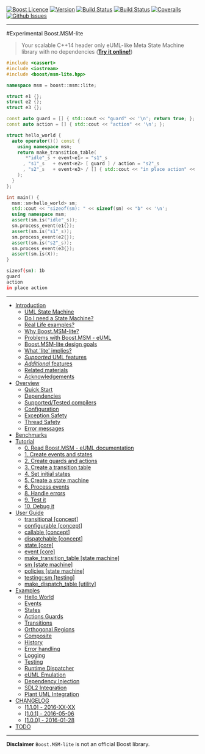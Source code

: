 <a href="http://www.boost.org/LICENSE_1_0.txt" target="_blank">![Boost Licence](http://img.shields.io/badge/license-boost-blue.svg)</a>
<a href="https://github.com/boost-experimental/msm-lite/releases" target="_blank">![Version](https://badge.fury.io/gh/boost-experimental%2Fmsm-lite.svg)</a>
<a href="https://travis-ci.org/boost-experimental/msm-lite" target="_blank">![Build Status](https://img.shields.io/travis/boost-experimental/msm-lite/master.svg?label=linux/osx)</a>
<a href="https://ci.appveyor.com/project/boost-experimental/msm-lite" target="_blank">![Build Status](https://img.shields.io/appveyor/ci/boost-experimental/di/master.svg?label=windows)</a>
<a href="https://coveralls.io/r/boost-experimental/msm-lite?branch=master" target="_blank">![Coveralls](http://img.shields.io/coveralls/boost-experimental/msm-lite/master.svg)</a>
<a href="http://github.com/boost-experimental/msm-lite/issues" target="_blank">![Github Issues](https://img.shields.io/github/issues/boost-experimental/msm-lite.svg)</a>

---------------------------------------

#Experimental Boost.MSM-lite

> Your scalable C++14 header only eUML-like Meta State Machine library with no dependencies ([__Try it online!__](http://boost-experimental.github.io/msm-lite/examples/index.html#hello-world))

```cpp
#include <cassert>
#include <iostream>
#include <boost/msm-lite.hpp>

namespace msm = boost::msm::lite;

struct e1 {};
struct e2 {};
struct e3 {};

const auto guard = [] { std::cout << "guard" << '\n'; return true; };
const auto action = [] { std::cout << "action" << '\n'; };

struct hello_world {
  auto operator()() const {
    using namespace msm;
    return make_transition_table(
       *"idle"_s + event<e1> = "s1"_s
      , "s1"_s   + event<e2> [ guard ] / action = "s2"_s
      , "s2"_s   + event<e3> / [] { std::cout << "in place action" << '\n'; } = X
    );
  }
};

int main() {
  msm::sm<hello_world> sm;
  std::cout << "sizeof(sm): " << sizeof(sm) << "b" << '\n';
  using namespace msm;
  assert(sm.is("idle"_s));
  sm.process_event(e1{});
  assert(sm.is("s1"_s));
  sm.process_event(e2{});
  assert(sm.is("s2"_s));
  sm.process_event(e3{});
  assert(sm.is(X));
}
```

```sh
sizeof(sm): 1b
guard
action
in place action
```

---------------------------------------

[](GENERATE_TOC_BEGIN)

* [Introduction](http://boost-experimental.github.io/msm-lite/index.html)
    * [UML State Machine](http://boost-experimental.github.io/msm-lite/index.html#uml-state-machine)
    * [Do I need a State Machine?](http://boost-experimental.github.io/msm-lite/index.html#do-i-need-a-state-machine)
    * [Real Life examples?](http://boost-experimental.github.io/msm-lite/index.html#real-life-examples)
    * [Why Boost.MSM-lite?](http://boost-experimental.github.io/msm-lite/index.html#why-boostmsm-lite)
    * [Problems with Boost.MSM - eUML](http://boost-experimental.github.io/msm-lite/index.html#problems-with-boostmsm-euml)
    * [Boost.MSM-lite design goals](http://boost-experimental.github.io/msm-lite/index.html#boostmsm-lite-design-goals)
    * [What 'lite' implies?](http://boost-experimental.github.io/msm-lite/index.html#what-lite-implies)
    * [*Supported* UML features](http://boost-experimental.github.io/msm-lite/index.html#supported-uml-features)
    * [*Additional* features](http://boost-experimental.github.io/msm-lite/index.html#additional-features)
    * [Related materials](http://boost-experimental.github.io/msm-lite/index.html#related-materials)
    * [Acknowledgements](http://boost-experimental.github.io/msm-lite/index.html#acknowledgements)
* [Overview](http://boost-experimental.github.io/msm-lite/overview/index.html)
    * [Quick Start](http://boost-experimental.github.io/msm-lite/overview/index.html#quick-start)
    * [Dependencies](http://boost-experimental.github.io/msm-lite/overview/index.html#dependencies)
    * [Supported/Tested compilers](http://boost-experimental.github.io/msm-lite/overview/index.html#supportedtested-compilers)
    * [Configuration](http://boost-experimental.github.io/msm-lite/overview/index.html#configuration)
    * [Exception Safety](http://boost-experimental.github.io/msm-lite/overview/index.html#exception-safety)
    * [Thread Safety](http://boost-experimental.github.io/msm-lite/overview/index.html#thread-safety)
    * [Error messages](http://boost-experimental.github.io/msm-lite/overview/index.html#error-messages)
* [Benchmarks](http://boost-experimental.github.io/msm-lite/benchmarks/index.html)
* [Tutorial](http://boost-experimental.github.io/msm-lite/tutorial/index.html)
    * [0. Read Boost.MSM - eUML documentation](http://boost-experimental.github.io/msm-lite/tutorial/index.html#0-read-boostmsm-euml-documentation)
    * [1. Create events and states](http://boost-experimental.github.io/msm-lite/tutorial/index.html#1-create-events-and-states)
    * [2. Create guards and actions](http://boost-experimental.github.io/msm-lite/tutorial/index.html#2-create-guards-and-actions)
    * [3. Create a transition table](http://boost-experimental.github.io/msm-lite/tutorial/index.html#3-create-a-transition-table)
    * [4. Set initial states](http://boost-experimental.github.io/msm-lite/tutorial/index.html#4-set-initial-states)
    * [5. Create a state machine](http://boost-experimental.github.io/msm-lite/tutorial/index.html#5-create-a-state-machine)
    * [6. Process events](http://boost-experimental.github.io/msm-lite/tutorial/index.html#6-process-events)
    * [8. Handle errors](http://boost-experimental.github.io/msm-lite/tutorial/index.html#8-handle-errors)
    * [9. Test it](http://boost-experimental.github.io/msm-lite/tutorial/index.html#9-test-it)
    * [10. Debug it](http://boost-experimental.github.io/msm-lite/tutorial/index.html#10-debug-it)
* [User Guide](http://boost-experimental.github.io/msm-lite/user_guide/index.html)
    * [transitional [concept]](http://boost-experimental.github.io/msm-lite/user_guide/index.html#transitional-concept)
    * [configurable [concept]](http://boost-experimental.github.io/msm-lite/user_guide/index.html#configurable-concept)
    * [callable [concept]](http://boost-experimental.github.io/msm-lite/user_guide/index.html#callable-concept)
    * [dispatchable [concept]](http://boost-experimental.github.io/msm-lite/user_guide/index.html#dispatchable-concept)
    * [state [core]](http://boost-experimental.github.io/msm-lite/user_guide/index.html#state-core)
    * [event [core]](http://boost-experimental.github.io/msm-lite/user_guide/index.html#event-core)
    * [make_transition_table [state machine]](http://boost-experimental.github.io/msm-lite/user_guide/index.html#make_transition_table-state-machine)
    * [sm [state machine]](http://boost-experimental.github.io/msm-lite/user_guide/index.html#sm-state-machine)
    * [policies [state machine]](http://boost-experimental.github.io/msm-lite/user_guide/index.html#policies-state-machine)
    * [testing::sm [testing]](http://boost-experimental.github.io/msm-lite/user_guide/index.html#testingsm-testing)
    * [make_dispatch_table [utility]](http://boost-experimental.github.io/msm-lite/user_guide/index.html#make_dispatch_table-utility)
* [Examples](http://boost-experimental.github.io/msm-lite/examples/index.html)
    * [Hello World](http://boost-experimental.github.io/msm-lite/examples/index.html#hello-world)
    * [Events](http://boost-experimental.github.io/msm-lite/examples/index.html#events)
    * [States](http://boost-experimental.github.io/msm-lite/examples/index.html#states)
    * [Actions Guards](http://boost-experimental.github.io/msm-lite/examples/index.html#actions-guards)
    * [Transitions](http://boost-experimental.github.io/msm-lite/examples/index.html#transitions)
    * [Orthogonal Regions](http://boost-experimental.github.io/msm-lite/examples/index.html#orthogonal-regions)
    * [Composite](http://boost-experimental.github.io/msm-lite/examples/index.html#composite)
    * [History](http://boost-experimental.github.io/msm-lite/examples/index.html#history)
    * [Error handling](http://boost-experimental.github.io/msm-lite/examples/index.html#error-handling)
    * [Logging](http://boost-experimental.github.io/msm-lite/examples/index.html#logging)
    * [Testing](http://boost-experimental.github.io/msm-lite/examples/index.html#testing)
    * [Runtime Dispatcher](http://boost-experimental.github.io/msm-lite/examples/index.html#runtime-dispatcher)
    * [eUML Emulation](http://boost-experimental.github.io/msm-lite/examples/index.html#euml-emulation)
    * [Dependency Injection](http://boost-experimental.github.io/msm-lite/examples/index.html#dependency-injection)
    * [SDL2 Integration](http://boost-experimental.github.io/msm-lite/examples/index.html#sdl2-integration)
    * [Plant UML Integration](http://boost-experimental.github.io/msm-lite/examples/index.html#plant-uml-integration)
* [CHANGELOG](http://boost-experimental.github.io/msm-lite/CHANGELOG/index.html)
    * [ [1.1.0] - 2016-XX-XX](http://boost-experimental.github.io/msm-lite/CHANGELOG/index.html#-110-2016-xx-xx)
    * [ [1.0.1] - 2016-05-06](http://boost-experimental.github.io/msm-lite/CHANGELOG/index.html#-101-2016-05-06)
    * [[1.0.0] - 2016-01-28](http://boost-experimental.github.io/msm-lite/CHANGELOG/index.html#100-2016-01-28)
* [TODO](http://boost-experimental.github.io/msm-lite/TODO/index.html)

[](GENERATE_TOC_END)

---

**Disclaimer** `Boost.MSM-lite` is not an official Boost library.
